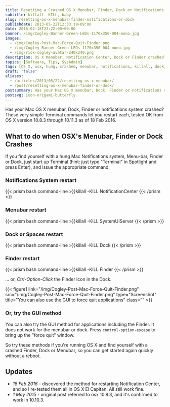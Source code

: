 ```yaml
---
title: Resetting a Crashed OS X Menubar, Finder, Dock or Notifications System
subtitle: killall -KILL, baby
slug: resetting-os-x-menubar-finder-notifications-or-dock
publishdate: 2013-05-22T12:33:19+09:00
date: 2016-02-18T23:22:00+09:00
banner: /img/Cogley-Banner-Green-LEDs-1170x350-004-mono.jpg
images:
  - /img/Cogley-Post-Mac-Force-Quit-Finder.png
  - /img/Cogley-Banner-Green-LEDs-1170x350-004-mono.jpg
  - /img/rick-cogley-avatar-240x240.png
description: OS X Menubar, Notification Center, Dock or Finder crashed? Read this post by Rick Cogley on how to reset each from the Terminal.
topics: [Software, Tips, SysAdmin]
tags: [OS X, osx, hung, crashed, menubar, notifications, killall, dock, finder, apple, 10.8, 10.9, 10.10, 10.11, 2016]
draft: "false"
aliases:
  - /articles/2013/05/22/resetting-os-x-menubar/
  - /post/resetting-os-x-menubar-finder-or-dock/
postsummary: Has your Mac OS X menubar, Dock, Finder or notifications system crashed? These very simple Terminal commands let you restart each, tested OK from OS X version 10.8.3 through 10.11.3 as of 18 Feb 2016.
postsvg: icon-origami-butterfly
---
```


Has your Mac OS X menubar, Dock, Finder or notifications system crashed? These very simple Terminal commands let you restart each, tested OK from OS X version 10.8.3 through 10.11.3 as of 18 Feb 2016.

<!--more-->

## What to do when OSX's Menubar, Finder or Dock Crashes

If you find yourself with a hung Mac Notifications system, Menu-bar, Finder or Dock, just start up Terminal (hint: just type "Terminal" in Spotlight and press Enter), and issue the appropriate command.

### Notifications System restart

{{< prism bash command-line >}}killall -KILL NotificationCenter
{{< /prism >}}

### Menubar restart

{{< prism bash command-line >}}killall -KILL SystemUIServer
{{< /prism >}}

### Dock or Spaces restart

{{< prism bash command-line >}}killall -KILL Dock
{{< /prism >}}

### Finder restart

{{< prism bash command-line >}}killall -KILL Finder
{{< /prism >}}

... or, _Ctrl-Option-Click_ the Finder icon in the Dock.

{{< figure1 link="/img/Cogley-Post-Mac-Force-Quit-Finder.png" src="/img/Cogley-Post-Mac-Force-Quit-Finder.png" type="Screenshot" title="You can also use the GUI to force quit applications" class="" >}}

### Or, try the GUI method

You can also try the GUI method for applications including the Finder. It does not work for the menubar or dock. Press `control-option-escape` to bring up the "force quit" window.

So try these methods if you're running OS X and find yourself with a crashed Finder, Dock or Menubar, so you can get started again quickly without a reboot.

## Updates

* _18 Feb 2016_ - discovered the method for restarting Notification Center, and so I re-tested them all in OS X El Capitan. All still work fine.
* _1 May 2015_ - original post referred to osx 10.8.3, and it's confirmed to work in 10.10.3.
